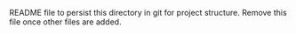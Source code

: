 README file to persist this directory in git for project structure. Remove this file once other files are added.
